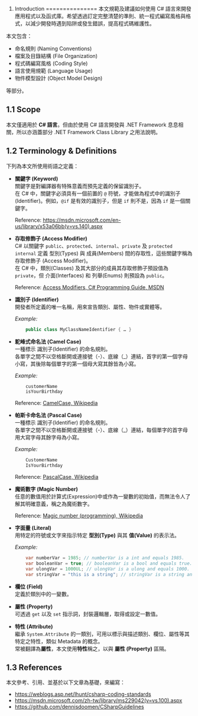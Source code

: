 1. Introduction
===============
本文規範及建議如何使用 C# 語言來開發應用程式以及函式庫。希望透過訂定完整清楚的準則、統一程式編寫風格與格式，以減少開發時遇到陷阱或發生錯誤，提高程式碼維護性。

本文包含：
- 命名規則 (Naming Conventions)
- 檔案及目錄結構 (File Organization)
- 程式碼編寫風格 (Coding Style)
- 語言使用規範 (Language Usage)
- 物件模型設計 (Object Model Design)

等部分。


1.1 Scope
---------
本文僅適用於 **C# 語言**。但由於使用 C# 語言開發與 .NET Framework 息息相關，所以亦涵蓋部分 .NET Framework Class Library 之用法說明。


1.2 Terminology & Definitions
-----------------------------
下列為本文所使用術語之定義：

- **關鍵字 (Keyword)**  
    關鍵字是對編譯器有特殊意義而預先定義的保留識別子。  
    在 C# 中，關鍵字必須具有一個前置的 `@` 符號，才能做為程式中的識別子(Identifier)。例如，`@if` 是有效的識別子，但是 `if` 則不是，因為 `if` 是一個關鍵字。

    Reference: https://msdn.microsoft.com/en-us/library/x53a06bb(v=vs.140).aspx


- **存取修飾子 (Access Modifier)**  
    C# 以關鍵字 `public`、`protected`、`internal`、`private` 及 `protected internal` 定義 型別(Types) 與 成員(Members) 間的存取性，這些關鍵字稱為存取修飾子 (Access Modifier)。  
    在 C# 中，類別(Classes) 及其大部分的成員其存取修飾子預設值為 `private`，但 介面(Interfaces) 和 列舉(Enums) 則預設為 `public`。

    Reference: [Access Modifiers, C# Programming Guide, MSDN](https://msdn.microsoft.com/en-us/library/ms173121.aspx)


- **識別子 (Identifier)**  
    開發者所定義的唯一名稱，用來宣告類別、屬性、物件或實體等。

    *Example:*
    ```csharp
        public class MyClassNameIdentifier { … }
    ```


- **駝峰式命名法 (Camel Case)**  
    一種標示 識別子(Identifier) 的命名規則。  
    各單字之間不以空格斷開或連接號（-）、底線（_）連結，首字的第一個字母小寫，其後除每個單字的第一個母大寫其餘皆為小寫。

    *Example:*
    ```csharp
        customerName
        isYourBirthday
    ```
    Reference: [CamelCase, Wikipedia](https://en.wikipedia.org/wiki/CamelCase)


- **帕斯卡命名法 (Pascal Case)**  
    一種標示 識別子(Identifier) 的命名規則。  
    各單字之間不以空格斷開或連接號（-）、底線（_）連結，每個單字的首字母用大寫字母其餘字母為小寫。

    *Example:*
    ```csharp
        CustomerName
        IsYourBirthday
    ```
    Reference: [PascalCase, Wikipedia](https://en.wikipedia.org/wiki/PascalCase)


- **魔術數字 (Magic Number)**  
    任意的數值用於計算式(Expression)中或作為一變數的初始值，而無法令人了解其明確意義，稱之為魔術數字。

    Reference: [Magic number (programming), Wikipedia](https://en.wikipedia.org/wiki/Magic_number_(programming))


- **字面量 (Literal)**  
    用特定的符號或文字來指示特定 **型別(Type)** 與其 **值(Value)** 的表示法。

    *Example:*
    ```csharp
        var numberVar = 1985; // numberVar is a int and equals 1985.
        var booleanVar = true; // booleanVar is a bool and equals true.
        var ulongVar = 1000UL; // ulongVar is a ulong and equals 1000.
        var stringVar = "this is a string"; // stringVar is a string and equals "this is a string".
    ```


- **欄位 (Field)**  
    定義於類別中的一變數。


- **屬性 (Property)**  
    可透過 `get` 以及 `set` 指示詞，封裝邏輯層，取得或設定一數值。


- **特性 (Attribute)**  
    繼承 `System.Attribute` 的一類別，可用以標示與描述類別、欄位、屬性等其特定之特性，類似 Metadata 的概念。  
    常被翻譯為**屬性**，本文使用**特性**稱之，以與 **屬性 (Property)** 區隔。


1.3 References
--------------
本文參考、引用、並基於以下文章為基礎，來編寫：
- https://weblogs.asp.net/lhunt/csharp-coding-standards
- https://msdn.microsoft.com/zh-tw/library/ms229042(v=vs.100).aspx
- https://github.com/dennisdoomen/CSharpGuidelines
